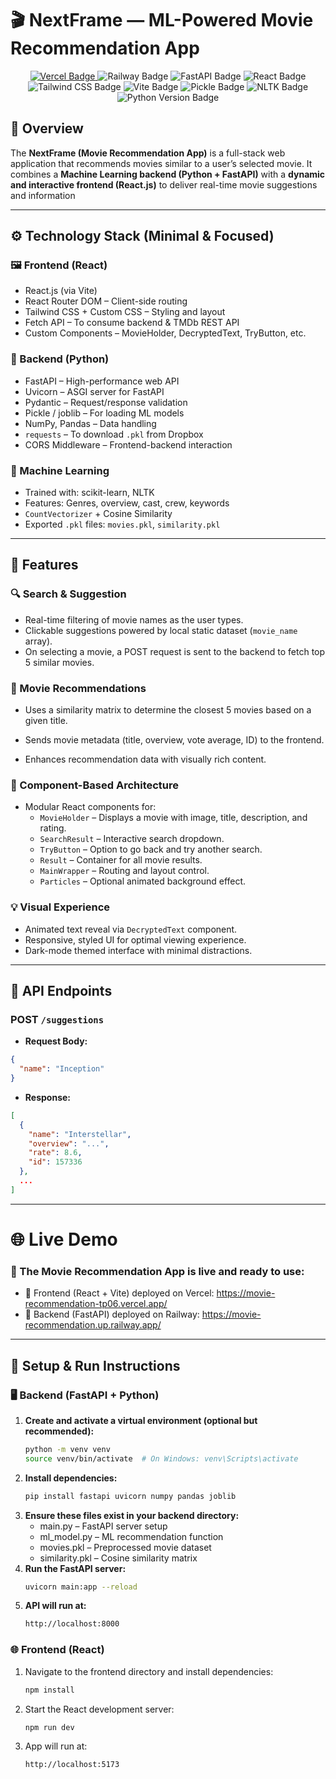 # 🎬 NextFrame — ML-Powered Movie Recommendation App

<p align="center">
  <!-- Deployment Platforms -->
  <a href="https://movie-recommendation-tp06.vercel.app/">
    <img src="https://img.shields.io/badge/Frontend-Vercel-black?style=for-the-badge&logo=vercel&logoColor=white" alt="Vercel Badge"/>
  </a>
  <img src="https://img.shields.io/badge/Backend-Railway-4433FF?style=for-the-badge&logo=railway&logoColor=white" alt="Railway Badge"/>

  <!-- Core Technologies -->
  <img src="https://img.shields.io/badge/Framework-FastAPI-009688?style=for-the-badge&logo=fastapi&logoColor=white" alt="FastAPI Badge"/>
  <img src="https://img.shields.io/badge/UI-React-61DAFB?style=for-the-badge&logo=react&logoColor=black" alt="React Badge"/>
  <img src="https://img.shields.io/badge/Styling-Tailwind_CSS-38B2AC?style=for-the-badge&logo=tailwind-css&logoColor=white" alt="Tailwind CSS Badge"/>
  <img src="https://img.shields.io/badge/Build-Vite-646CFF?style=for-the-badge&logo=vite&logoColor=white" alt="Vite Badge"/>

  <!-- ML / NLP -->
  <img src="https://img.shields.io/badge/Model-Pickle-blue?style=for-the-badge&logo=python&logoColor=white" alt="Pickle Badge"/>
  <img src="https://img.shields.io/badge/NLP-NLTK-85C88A?style=for-the-badge&logo=python&logoColor=white" alt="NLTK Badge"/>

  <!-- Python & Live -->
  <img src="https://img.shields.io/badge/Python-3.10+-3776AB?style=for-the-badge&logo=python&logoColor=white" alt="Python Version Badge"/>
</p>

## 📝 Overview

The **NextFrame (Movie Recommendation App)** is a full-stack web application that recommends movies similar to a user’s selected movie. It combines a **Machine Learning backend (Python + FastAPI)** with a **dynamic and interactive frontend (React.js)** to deliver real-time movie suggestions and information

---

## ⚙️ Technology Stack (Minimal & Focused)

### 🖼️ Frontend (React)
- React.js (via Vite)
- React Router DOM – Client-side routing
- Tailwind CSS + Custom CSS – Styling and layout
- Fetch API – To consume backend & TMDb REST API
- Custom Components – MovieHolder, DecryptedText, TryButton, etc.

### 🧠 Backend (Python)
- FastAPI – High-performance web API
- Uvicorn – ASGI server for FastAPI
- Pydantic – Request/response validation
- Pickle / joblib – For loading ML models
- NumPy, Pandas – Data handling
- `requests` – To download `.pkl` from Dropbox
- CORS Middleware – Frontend-backend interaction

### 🤖 Machine Learning
- Trained with: scikit-learn, NLTK
- Features: Genres, overview, cast, crew, keywords
- `CountVectorizer` + Cosine Similarity
- Exported `.pkl` files: `movies.pkl`, `similarity.pkl`

---

## 🚀 Features

### 🔍 Search & Suggestion
- Real-time filtering of movie names as the user types.
- Clickable suggestions powered by local static dataset (`movie_name` array).
- On selecting a movie, a POST request is sent to the backend to fetch top 5 similar movies.

### 🎥 Movie Recommendations
- Uses a similarity matrix to determine the closest 5 movies based on a given title.
- Sends movie metadata (title, overview, vote average, ID) to the frontend.

- Enhances recommendation data with visually rich content.

### 🧩 Component-Based Architecture
- Modular React components for:
  - `MovieHolder` – Displays a movie with image, title, description, and rating.
  - `SearchResult` – Interactive search dropdown.
  - `TryButton` – Option to go back and try another search.
  - `Result` – Container for all movie results.
  - `MainWrapper` – Routing and layout control.
  - `Particles` – Optional animated background effect.

### 💡 Visual Experience
- Animated text reveal via `DecryptedText` component.
- Responsive, styled UI for optimal viewing experience.
- Dark-mode themed interface with minimal distractions.

---

## 🔗 API Endpoints

### POST `/suggestions`
- **Request Body:**
```json
{
  "name": "Inception"
}
```
- **Response:**
```json
[
  {
    "name": "Interstellar",
    "overview": "...",
    "rate": 8.6,
    "id": 157336
  },
  ...
]
```

--- 

# 🌐 Live Demo
### 🚀 The Movie Recommendation App is live and ready to use:
  - 🔗 Frontend (React + Vite) deployed on Vercel:
    https://movie-recommendation-tp06.vercel.app/
  - 🔗 Backend (FastAPI) deployed on Railway:
    https://movie-recommendation.up.railway.app/

---

## 🔧 Setup & Run Instructions

### 🖥️ Backend (FastAPI + Python)

1. **Create and activate a virtual environment (optional but recommended):**
   ```bash
   python -m venv venv
   source venv/bin/activate  # On Windows: venv\Scripts\activate
2. **Install dependencies:**
   ```bash
   pip install fastapi uvicorn numpy pandas joblib
3. **Ensure these files exist in your backend directory:**
   - main.py – FastAPI server setup
   - ml_model.py – ML recommendation function
   - movies.pkl – Preprocessed movie dataset
   - similarity.pkl – Cosine similarity matrix
4. **Run the FastAPI server:**
   ```bash
   uvicorn main:app --reload
5. **API will run at:**
   ```bash
   http://localhost:8000

### 🌐 Frontend (React)
1. Navigate to the frontend directory and install dependencies:
   ```bash
   npm install
2. Start the React development server:
   ```bash
   npm run dev
3. App will run at:
   ```bash
   http://localhost:5173
